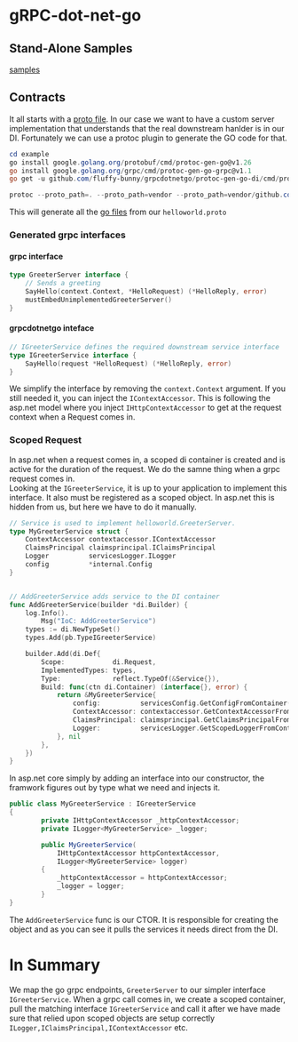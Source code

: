 # gRPC-dot-net-go

## Stand-Alone Samples

[samples](https://github.com/fluffy-bunny/grpcdotnetgo-samples)  

## Contracts  
It all starts with a [proto file](example/internal/grpcContracts/helloworld/helloworld.proto).  In our case we want to have a custom server implementation that understands that the real downstream hanlder is in our DI.  Fortunately we can use a protoc plugin to generate the GO code for that.  

```powershell
cd example
go install google.golang.org/protobuf/cmd/protoc-gen-go@v1.26
go install google.golang.org/grpc/cmd/protoc-gen-go-grpc@v1.1
go get -u github.com/fluffy-bunny/grpcdotnetgo/protoc-gen-go-di/cmd/protoc-gen-go-di

protoc --proto_path=. --proto_path=vendor --proto_path=vendor/github.com/fluffy-bunny  --go_out=. --go_opt=paths=source_relative --go-grpc_out=. --go-grpc_opt=paths=source_relative --go-di_out=. --go-di_opt=paths=source_relative ./example/internal/grpcContracts/helloworld/helloworld.proto

```
This will generate all the [go files](example/internal/grpcContracts/helloworld) from our ```helloworld.proto```  

### Generated grpc interfaces  

#### grpc interface
```go
type GreeterServer interface {
	// Sends a greeting
	SayHello(context.Context, *HelloRequest) (*HelloReply, error)
	mustEmbedUnimplementedGreeterServer()
}
```

#### grpcdotnetgo inteface
```go
// IGreeterService defines the required downstream service interface
type IGreeterService interface {
	SayHello(request *HelloRequest) (*HelloReply, error)
}
```

We simplify the interface by removing the ```context.Context``` argument.  If you still needed it, you can inject the ```IContextAccessor```.  This is following the asp.net model where you inject ```IHttpContextAccessor``` to get at the request context when a Request comes in.  

### Scoped Request  

In asp.net when a request comes in, a scoped di container is created and is active for the duration of the request.  We do the samne thing when a grpc request comes in.   
Looking at the ```IGreeterService```, it is up to your application to implement this interface.  It also must be registered as a scoped object.  In asp.net this is hidden from us, but here we have to do it manually.  

```go
// Service is used to implement helloworld.GreeterServer.
type MyGreeterService struct {
	ContextAccessor contextaccessor.IContextAccessor
	ClaimsPrincipal claimsprincipal.IClaimsPrincipal
	Logger          servicesLogger.ILogger
	config          *internal.Config
}


// AddGreeterService adds service to the DI container
func AddGreeterService(builder *di.Builder) {
	log.Info().
		Msg("IoC: AddGreeterService")
	types := di.NewTypeSet()
	types.Add(pb.TypeIGreeterService)

	builder.Add(di.Def{
		Scope:            di.Request,
		ImplementedTypes: types,
		Type:             reflect.TypeOf(&Service{}),
		Build: func(ctn di.Container) (interface{}, error) {
			return &MyGreeterService{
				config:          servicesConfig.GetConfigFromContainer(ctn),
				ContextAccessor: contextaccessor.GetContextAccessorFromContainer(ctn),
				ClaimsPrincipal: claimsprincipal.GetClaimsPrincipalFromContainer(ctn),
				Logger:          servicesLogger.GetScopedLoggerFromContainer(ctn),
			}, nil
		},
	})
}

```

In asp.net core simply by adding an interface into our constructor, the framwork figures out by type what we need and injects it.  
```c#
public class MyGreeterService : IGreeterService
{
        private IHttpContextAccessor _httpContextAccessor;
        private ILogger<MyGreeterService> _logger;

        public MyGreeterService(
            IHttpContextAccessor httpContextAccessor,
            ILogger<MyGreeterService> logger)
        {
            _httpContextAccessor = httpContextAccessor;
            _logger = logger;
        }
}
```

The ```AddGreeterService``` func is our CTOR.  It is responsible for creating the object and as you can see it pulls the services it needs direct from the DI.  

# In Summary  
We map the go grpc endpoints, ```GreeterServer``` to our simpler interface ```IGreeterService```.  When a grpc call comes in, we create a scoped container, pull the matching interface ```IGreeterService``` and call it after we have made sure that relied upon scoped objects are setup correctly ```ILogger,IClaimsPrincipal,IContextAccessor``` etc.   






 
